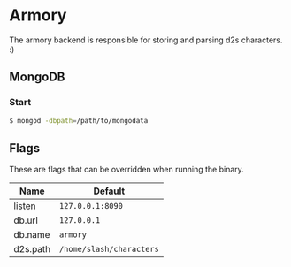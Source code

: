 # Armory

The armory backend is responsible for storing and parsing d2s characters. :)

## MongoDB

### Start

```bash
$ mongod -dbpath=/path/to/mongodata
```

## Flags
These are flags that can be overridden when running the binary.

| Name     | Default                  |
|----------|--------------------------|
| listen   | `127.0.0.1:8090`         |
| db.url   | `127.0.0.1`              |
| db.name  | `armory`                 |
| d2s.path | `/home/slash/characters` |

